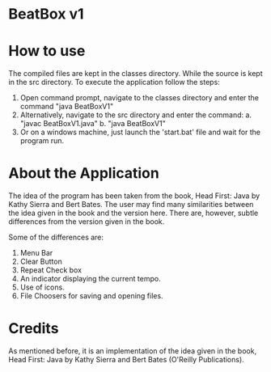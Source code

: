 BeatBox v1
===========

How to use
===========
The compiled files are kept in the classes directory. While the source is kept in the src directory. To execute the application follow the steps:

1. Open command prompt, navigate to the classes directory and enter the command "java BeatBoxV1"
2. Alternatively, navigate to the src directory and enter the command:
	a. "javac BeatBoxV1.java"
	b. "java BeatBoxV1"
3. Or on a windows machine, just launch the 'start.bat' file and wait for the program run.
	
About the Application
======================
The idea of the program has been taken from the book, Head First: Java by Kathy Sierra and Bert Bates. The user may find many similarities between the idea given in the book and the version here. There are, however, subtle differences from the version given in the book.

Some of the differences are:
1. Menu Bar <br/>
2. Clear Button <br/>
3. Repeat Check box <br/>
4. An indicator displaying the current tempo. <br/>
5. Use of icons. <br/>
6. File Choosers for saving and opening files. <br/>

Credits
========
As mentioned before, it is an implementation of the idea given in the book, Head First: Java by Kathy Sierra and Bert Bates (O'Reilly Publications).